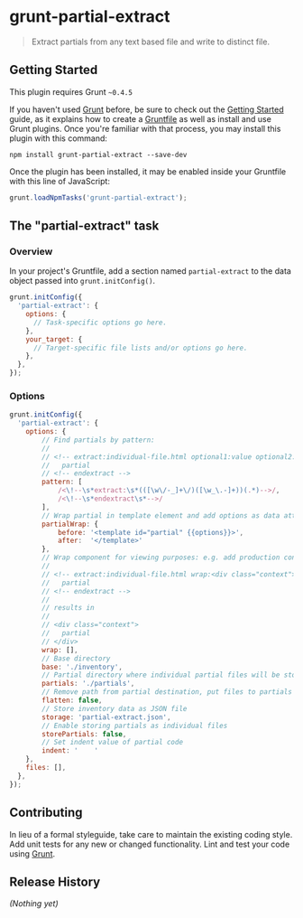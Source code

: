 # grunt-partial-extract

> Extract partials from any text based file and write to distinct file.

## Getting Started
This plugin requires Grunt `~0.4.5`

If you haven't used [Grunt](http://gruntjs.com/) before, be sure to check out the [Getting Started](http://gruntjs.com/getting-started) guide, as it explains how to create a [Gruntfile](http://gruntjs.com/sample-gruntfile) as well as install and use Grunt plugins. Once you're familiar with that process, you may install this plugin with this command:

```shell
npm install grunt-partial-extract --save-dev
```

Once the plugin has been installed, it may be enabled inside your Gruntfile with this line of JavaScript:

```js
grunt.loadNpmTasks('grunt-partial-extract');
```

## The "partial-extract" task

### Overview
In your project's Gruntfile, add a section named `partial-extract` to the data object passed into `grunt.initConfig()`.

```js
grunt.initConfig({
  'partial-extract': {
    options: {
      // Task-specific options go here.
    },
    your_target: {
      // Target-specific file lists and/or options go here.
    },
  },
});
```

### Options

```js
grunt.initConfig({
  'partial-extract': {
    options: {
        // Find partials by pattern:
        //
        // <!-- extract:individual-file.html optional1:value optional2:value1:value2 -->
        //   partial
        // <!-- endextract -->
        pattern: [
            /<\!--\s*extract:\s*(([\w\/-_]+\/)([\w_\.-]+))(.*)-->/,
            /<\!--\s*endextract\s*-->/
        ],
        // Wrap partial in template element and add options as data attributes
        partialWrap: {
            before: '<template id="partial" {{options}}>',
            after:  '</template>'
        },
        // Wrap component for viewing purposes: e.g. add production context
        //
        // <!-- extract:individual-file.html wrap:<div class="context">:</div> -->
        //   partial
        // <!-- endextract -->
        //
        // results in
        //
        // <div class="context">
        //   partial
        // </div>
        wrap: [],
        // Base directory
        base: './inventory',
        // Partial directory where individual partial files will be stored (relative to base)
        partials: './partials',
        // Remove path from partial destination, put files to partials directory
        flatten: false,
        // Store inventory data as JSON file
        storage: 'partial-extract.json',
        // Enable storing partials as individual files
        storePartials: false,
        // Set indent value of partial code
        indent: '    '
    },
    files: [],
  },
});
```

## Contributing
In lieu of a formal styleguide, take care to maintain the existing coding style. Add unit tests for any new or changed functionality. Lint and test your code using [Grunt](http://gruntjs.com/).

## Release History
_(Nothing yet)_

